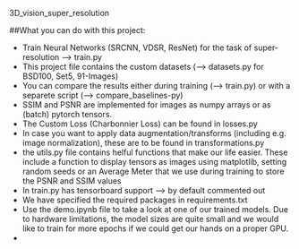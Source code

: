 3D_vision_super_resolution

##What you can do with this project:
- Train Neural Networks (SRCNN, VDSR, ResNet) for the task of super-resolution --> train.py
- This project file contains the custom datasets (--> datasets.py for BSD100, Set5, 91-Images)
- You can compare the results either during training (--> train.py) or with a separete script (--> compare_baselines-py)
- SSIM and PSNR are implemented for images as numpy arrays or as (batch) pytorch tensors.
- The Custom Loss (Charbonnier Loss) can be found in losses.py
- In case you want to apply data augmentation/transforms (including e.g. image normalization), these are to be found in transformations.py
- the utils.py file contains helful functions that make our life easier. These include a function to display tensors as images using matplotlib, setting random seeds or an Average Meter that we use during training to store the PSNR and SSIM values
- In train.py has tensorboard support --> by default commented out 
- We have specified the required packages in requirements.txt
- Use the demo.ipynb file to take a look at one of our trained models. Due to hardware limitations, the model sizes are quite small and we would like to train for more epochs if we could get our hands on a proper GPU.
- 
